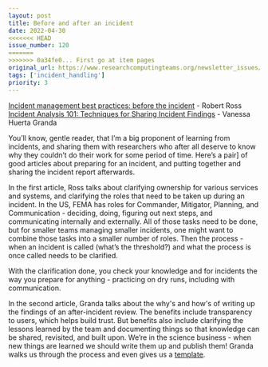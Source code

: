 ```yaml
---
layout: post
title: Before and after an incident
date: 2022-04-30
<<<<<<< HEAD
issue_number: 120
=======
>>>>>>> 0a34fe0... First go at item pages
original_url: https://www.researchcomputingteams.org/newsletter_issues/0120
tags: ['incident_handling']
priority: 3
---
```


<!-- markdownlint-disable MD033 -->
<!-- markdownlint-disable MD041 -->
<!-- markdownlint-disable MD049 -->

[Incident management best practices: before the incident](https://firehydrant.com/blog/incident-management-best-practices-before-the-incident/) - Robert Ross<br>
[Incident Analysis 101: Techniques for Sharing Incident Findings](https://www.jeli.io/blog/incident-analysis-101-techniques-for-sharing-incident-findings/) - Vanessa Huerta Granda

You’ll know, gentle reader, that I’m a big proponent of learning from incidents, and sharing them with researchers who after all deserve to know why they couldn’t do their work for some period of time.  Here’s a pair] of good articles about preparing for an incident, and putting together and sharing the incident report afterwards.

In the first article, Ross talks about clarifying ownership for various services and systems, and clarifying the roles that need to be taken up during an incident.  In the US, FEMA has roles for Commander, Mitigator, Planning, and Communication - deciding, doing, figuring out next steps, and communicating internally and externally.  All of those tasks need to be done, but for smaller teams managing smaller incidents, one might want to combine those tasks into a smaller number of roles.  Then the process - when an incident is called (what’s the threshold?) and what the process is once called needs to be clarified.

With the clarification done, you check your knowledge and for incidents the way you prepare for anything - practicing on dry runs, including with communication.

In the second article, Granda talks about the why's and how's of writing up the findings of an after-incident review.  The benefits include transparency to users, which helps build trust.  But benefits also include clarifying the lessons learned by the team and documenting things so that knowledge can be shared, revisited, and built upon.  We’re in the science business - when new things are learned we should write them up and publish them!  Granda walks us through the process and even gives us a [template](https://www.jeli.io/wp-content/uploads/How-We-Got-Here-Investigation-Report-Guide.pdf).
